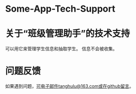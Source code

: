# Some-App-Tech-Support

# 关于“班级管理助手”的技术支持

可以用它来管理学生信息和抽取学生。
信息不会被收集。

# 问题反馈
如果遇到问题，可电子邮件tanghulu@163.com或在github留言。
